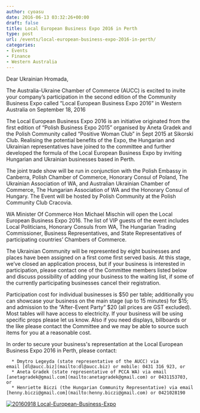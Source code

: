 ```yaml
---
author: cyoasu
date: 2016-06-13 03:32:26+00:00
draft: false
title: Local European Business Expo 2016 in Perth
type: post
url: /events/local-european-business-expo-2016-in-perth/
categories:
- Events
- Finance
- Western Australia
---
```


Dear Ukrainian Hromada,

The Australia-Ukraine Chamber of Commerce (AUCC) is excited to invite your company’s participation in the second edition of the Community Business Expo called “Local European Business Expo 2016” in Western Australia on September 18, 2016

The Local European Business Expo 2016 is an initiative originated from the first edition of “Polish Business Expo 2015” organised by Aneta Gradek and the Polish Community called “Positive Woman Club” in Sept 2015 at Sikorski Club. Realising the potential benefits of the Expo, the Hungarian and Ukrainian representatives have joined to the committee and further developed the formula of the Local European Business Expo by inviting Hungarian and Ukrainian businesses based in Perth.

The joint trade show will be run in conjunction with the Polish Embassy in Canberra, Polish Chamber of Commerce, Honorary Consul of Poland, The Ukrainian Association of WA, and Australian Ukrainian Chamber of Commerce, The Hungarian Association of WA and the Honorary Consul of Hungary. The Event will be hosted by Polish Community at the Polish Community Club Cracovia.

WA Minister Of Commerce Hon Michael Mischin will open the Local European Business Expo 2016. The list of VIP guests of the event includes Local Politicians, Honorary Consuls from WA, The Hungarian Trading Commissioner, Business Representatives, and State Representatives of participating countries’ Chambers of Commerce.

The Ukrainian Community will be represented by eight businesses and places have been assigned on a first come first served basis. At this stage, we’ve closed an application process, but if your business is interested in participation, please contact one of the Committee members listed below and discuss possibility of adding your business to the waiting list, if some of the currently participating businesses cancel their registration.

Participation cost for individual businesses is $50 per table; additionally you can showcase your business on the main stage (up to 15 minutes) for $15; and admission to the “After-Event Party” $20 (all prices are GST excluded). Most tables will have access to electricity. If your business will be using specific props please let us know. Also if you need displays, billboards or the like please contact the Committee and we may be able to source such items for you at a reasonable cost.

In order to secure your business's representation at the Local European Business Expo 2016 in Perth, please contact:



 	  * Dmytro Legeyda (state representative of the AUCC) via email [dl@aucc.biz](mailto:dl@aucc.biz) or mobile: 0431 316 923, or
 	  * Aneta Gradek (state representative of PCCA WA) via email [anetagradek@gmail.com](mailto:anetagradek@gmail.com) or 0431153703, or
 	  * Henriette Biczi (the Hungarian Community Representative) via email [henny.biczi@gmail.com](mailto:henny.biczi@gmail.com) or 0421028190

[![20160918 Local-European-Business-Expo](http://www.ozeukes.com/wp-content/uploads/2016/06/20160918-Local-European-Business-Expo.jpg)
](http://www.ozeukes.com/wp-content/uploads/2016/06/20160918-Local-European-Business-Expo.jpg)
